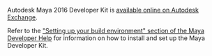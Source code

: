 Autodesk Maya 2016 Developer Kit is [available online on Autodesk Exchange](https://apps.exchange.autodesk.com/MAYA/en/Home/Index).

Refer to the ["Setting up your build environment" section of the Maya Developer Help](http://www.autodesk.com/maya-help-2016-enu/?contextId=BUILD_ENVIRONMENT) for information on how to install and set up the Maya Developer Kit. 

